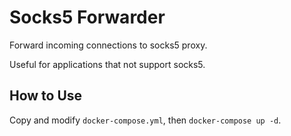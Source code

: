 # Socks5 Forwarder

Forward incoming connections to socks5 proxy.

Useful for applications that not support socks5.

## How to Use
Copy and modify `docker-compose.yml`, then `docker-compose up -d`.
